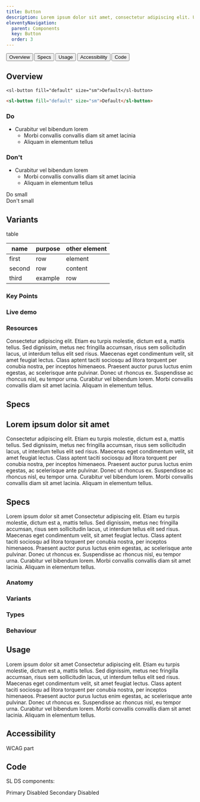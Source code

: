 ```yaml
---
title: Button
description: Lorem ipsum dolor sit amet, consectetur adipiscing elit. Ut et massa mi. Aliquam in hendrerit urna.
eleventyNavigation:
  parent: Components
  key: Button
  order: 3
---
```


[//]: # (Left for the future use)
[//]: # (<div class="ds-tabs-wrapper">)

[//]: # (  <a href="#overview" class="ds-tab active">Overview</a>)

[//]: # (  <a href="#specs" class="ds-tab">Specs</a>)

[//]: # (  <a href="#usage" class="ds-tab">Usage</a>)

[//]: # (  <a href="#accessibility" class="ds-tab">Accessibility</a>)

[//]: # (  <a href="#code" class="ds-tab">Code</a>)

[//]: # (</div>)
[//]: # ( TODO: create tabs as a web component)

[//]: # (<dna-tab-bar>)

[//]: # (<dna-tab-button>Lorem</dna-tab-button>)

[//]: # (<dna-tab-button>Ipsum</dna-tab-button>)

[//]: # (<dna-tab-button>Dolor</dna-tab-button>)

[//]: # (</dna-tab-bar>)

[//]: # (<dna-tabs>test</dna-tabs>)

[//]: # ()
[//]: # (<dna-tabs>)

[//]: # (  <dna-tab-bar>)

[//]: # (    <dna-tab-button>Lorem</dna-tab-button>)

[//]: # (    <dna-tab-button>Ipsum</dna-tab-button>)

[//]: # (    <dna-tab-button>Dolor</dna-tab-button>)

[//]: # (  </dna-tab-bar>)

[//]: # (  <dna-tab>)

[//]: # (    Irure duis minim est esse veniam cupidatat. Velit et reprehenderit ullamco fugiat dolore irure exercitation laboris)

[//]: # (    ipsum laboris est mollit ullamco. Esse voluptate ex excepteur dolore pariatur sint fugiat deserunt enim Lorem.)

[//]: # (  </dna-tab>)

[//]: # (  <dna-tab>)

[//]: # (    Cupidatat sit pariatur velit quis ipsum elit Lorem incididunt veniam mollit. Veniam mollit velit incididunt)

[//]: # (    voluptate anim laborum sit dolore. Officia nostrud minim tempor cillum ipsum culpa proident irure id consequat. Qui)

[//]: # (    adipisicing veniam veniam sit fugiat enim est adipisicing.)

[//]: # (  </dna-tab>)

[//]: # (  <dna-tab>)

[//]: # (    Eiusmod dolore dolore reprehenderit velit laboris Lorem ullamco id. Ex sunt culpa nostrud commodo exercitation)

[//]: # (    fugiat laborum elit id laborum excepteur. Est ipsum sunt ex et nulla aliquip dolor cupidatat. Aliqua ullamco cillum)

[//]: # (    est commodo officia incididunt non in laborum officia esse elit ex. Proident aute proident veniam eu tempor)

[//]: # (    reprehenderit minim consectetur sit tempor reprehenderit culpa minim quis. Lorem incididunt minim irure labore anim.)

[//]: # (    Velit irure elit excepteur culpa aute qui aute ullamco est minim culpa eu eu.)

[//]: # (  </dna-tab>)

[//]: # (</dna-tabs>)

<div horizontal class="ds-tabs">
    <button class="ds-tab active">Overview</button>
    <button class="ds-tab">Specs</button>
    <button class="ds-tab">Usage</button>
    <button class="ds-tab">Accessibility</button>
    <button class="ds-tab">Code</button>

[//]: # (  <div class="ds-tabs__container">)

[//]: # (    <div class="ds-tabs-wrapper">)
[//]: # (      <button class="ds-tab active">Overview</button>)

[//]: # (      <button class="ds-tab">Specs</button>)

[//]: # (      <button class="ds-tab">Usage</button>)

[//]: # (      <button class="ds-tab">Accessibility</button>)

[//]: # (      <button class="ds-tab">Code</button>)

[//]: # (    </div>)

[//]: # (    <div class="slider">)

[//]: # (      <div class="indicator"></div>)

[//]: # (    </div>)
[//]: # (  </div>)
  <div class="ds-tabs__tab-content-wrapper">

  <div class="ds-tabs__tab-content ds-tabs__tab-content--active">

  [//]: # (<div class="ds-tabs__tab-container">)

  ## Overview

  <div class="ds-example">

    <sl-button fill="default" size="sm">Default</sl-button>

  </div>

  <div class="ds-code">

  ```html
  <sl-button fill="default" size="sm">Default</sl-button>
  ```

  </div>

  [//]: # (TODO: add button to copy code)

  <div class="ds-success">

  ### Do
  - Curabitur vel bibendum lorem
    - Morbi convallis convallis diam sit amet lacinia
    - Aliquam in elementum tellus

  </div>

  <div class="ds-danger">

  ### Don't

  - Curabitur vel bibendum lorem
    - Morbi convallis convallis diam sit amet lacinia
    - Aliquam in elementum tellus

  </div>

  <div class="ds-success--small">
  Do small
  </div>

  <div class="ds-danger--small">
  Don't small
  </div>

  ## Variants
  
  table 
  
  [//]: # (TODO: generate table from json)
  
  <div class="ds-table">
  
  | name   | purpose | other element |
  |--------|---------|---------------|
  | first  | row     | element       |
  | second | row     | content       |
  | third  | example | row           |
  


  </div>
  
  ### Key Points
  
  ### Live demo
  
  ### Resources
  Consectetur adipiscing elit. Etiam eu turpis molestie, dictum est a, mattis tellus.
  Sed dignissim, metus nec fringilla accumsan, risus sem sollicitudin lacus, ut interdum tellus elit sed
  risus. Maecenas eget condimentum velit, sit amet feugiat lectus. Class aptent taciti sociosqu ad litora
  torquent per conubia nostra, per inceptos himenaeos. Praesent auctor purus luctus enim egestas, ac
  scelerisque ante pulvinar. Donec ut rhoncus ex. Suspendisse ac rhoncus nisl, eu tempor urna.
  Curabitur vel bibendum lorem. Morbi convallis convallis diam sit amet lacinia.
  Aliquam in elementum tellus.
  
  ## Specs

  ## Lorem ipsum dolor sit amet
  Consectetur adipiscing elit. Etiam eu turpis molestie, dictum est a, mattis tellus. 
  Sed dignissim, metus nec fringilla accumsan, risus sem sollicitudin lacus, ut interdum tellus elit sed 
  risus. Maecenas eget condimentum velit, sit amet feugiat lectus. Class aptent taciti sociosqu ad litora 
  torquent per conubia nostra, per inceptos himenaeos. Praesent auctor purus luctus enim egestas, ac 
  scelerisque ante pulvinar. Donec ut rhoncus ex. Suspendisse ac rhoncus nisl, eu tempor urna. 
  Curabitur vel bibendum lorem. Morbi convallis convallis diam sit amet lacinia. 
  Aliquam in elementum tellus.

[//]: # (</div>)

[//]: # (<div vertical class="ds-tabs">)

[//]: # (  <div class="ds-tabs__container">)

[//]: # (    <div class="ds-tabs-wrapper">)

[//]: # (      <a href="#overview" class="ds-tab--vertical active">Overview</a>)

[//]: # (      <a href="#variants" class="ds-tab--vertical">Variants</a>)

[//]: # (      <a href="#key-points" class="ds-tab--vertical">Key Points</a>)

[//]: # (    </div>)

[//]: # (    <div class="slider">)

[//]: # (      <div class="indicator"></div>)

[//]: # (    </div>)

[//]: # (  </div>)

[//]: # ()
[//]: # ([//]: # &#40;  <div class="ds-tabs__tab-content-wrapper"></div>&#41;)
[//]: # (</div>)

  </div>

  <div class="ds-tabs__tab-content">
  
  ## Specs
  
  Lorem ipsum dolor sit amet
  Consectetur adipiscing elit. Etiam eu turpis molestie, dictum est a, mattis tellus. Sed dignissim, metus nec fringilla accumsan, risus sem sollicitudin lacus, ut interdum tellus elit sed risus. Maecenas eget condimentum velit, sit amet feugiat lectus. Class aptent taciti sociosqu ad litora torquent per conubia nostra, per inceptos himenaeos. Praesent auctor purus luctus enim egestas, ac scelerisque ante pulvinar. Donec ut rhoncus ex. Suspendisse ac rhoncus nisl, eu tempor urna. Curabitur vel bibendum lorem. Morbi convallis convallis diam sit amet lacinia. Aliquam in elementum tellus.
  
  ### Anatomy
  
  ### Variants
  
  ### Types
  
  ### Behaviour
  </div>

  <div class="ds-tabs__tab-content">
  
  ## Usage
  
  Lorem ipsum dolor sit amet
  Consectetur adipiscing elit. Etiam eu turpis molestie, dictum est a, mattis tellus. Sed dignissim, metus nec fringilla accumsan, risus sem sollicitudin lacus, ut interdum tellus elit sed risus. Maecenas eget condimentum velit, sit amet feugiat lectus. Class aptent taciti sociosqu ad litora torquent per conubia nostra, per inceptos himenaeos. Praesent auctor purus luctus enim egestas, ac scelerisque ante pulvinar. Donec ut rhoncus ex. Suspendisse ac rhoncus nisl, eu tempor urna. Curabitur vel bibendum lorem. Morbi convallis convallis diam sit amet lacinia. Aliquam in elementum tellus.
  
  </div>

  <div class="ds-tabs__tab-content">
  
  ## Accessibility
  
  WCAG part
  
  </div>

  <div class="ds-tabs__tab-content">
  
  ## Code
  
  SL DS components:
    <div class="ds-buttons-wrapper">
      <sl-button>Primary</sl-button>
      <sl-button disabled>Disabled</sl-button>
      <sl-button variant="secondary">Secondary</sl-button>
      <sl-button variant="secondary" disabled>Disabled</sl-button>
    </div>
  
  </div>

</div>
</div>


[//]: # (<div class="ds-tabs">)

[//]: # (<div class="ds-tabs__container">)

[//]: # (<div class="ds-tabs-wrapper">)

[//]: # (  <a href="#overview" class="ds-tab active">Overview</a>)

[//]: # (  <a href="#specs" class="ds-tab">Specs</a>)

[//]: # (  <a href="#usage" class="ds-tab">Usage</a>)

[//]: # (  <a href="#accessibility" class="ds-tab">Accessibility</a>)

[//]: # (  <a href="#code" class="ds-tab">Code</a>)

[//]: # (</div>)

[//]: # (<div class="slider">)

[//]: # (<div class="indicator"></div>)

[//]: # (</div>)

[//]: # (</div>)

[//]: # (<div class="ds-tabs__tab-content-wrapper">)

[//]: # (<div class="ds-tabs__tab-content ds-tabs__tab-content--active">)

[//]: # (tab 1)

[//]: # (</div>)

[//]: # (<div class="ds-tabs__tab-content">)

[//]: # (tab 2)

[//]: # (</div>)

[//]: # (<div class="ds-tabs__tab-content">)

[//]: # (</div>)

[//]: # (</div>)

[//]: # (</div>)



[//]: # (<div class="ds-tabs-wrapper">)

[//]: # (  <a id="overview" class="ds-tab active">Overview</a>)

[//]: # (  <a id="specs" class="ds-tab">Specs</a>)

[//]: # (  <a id="usage" class="ds-tab">Usage</a>)

[//]: # (  <a id="accessibility" class="ds-tab">Accessibility</a>)

[//]: # (  <a id="code" class="ds-tab">Code</a>)

[//]: # (</div>)

[//]: # (<div id="overview" class="ds-tab-content">)

[//]: # (  <h3>London</h3>)

[//]: # (  <p>London is the capital city of England.</p>)

[//]: # (test)

[//]: # (</div>)


[//]: # (////////////////////////////////////////////////////////////////////////)

[//]: # (## Overview)

[//]: # ()
[//]: # (Button component overview)

[//]: # ()
[//]: # (### Key Points)

[//]: # ()
[//]: # (### Live demo)

[//]: # ()
[//]: # (### Resources)

[//]: # (## Specs)

[//]: # ()
[//]: # (Lorem ipsum dolor sit amet)

[//]: # (Consectetur adipiscing elit. Etiam eu turpis molestie, dictum est a, mattis tellus. Sed dignissim, metus nec fringilla accumsan, risus sem sollicitudin lacus, ut interdum tellus elit sed risus. Maecenas eget condimentum velit, sit amet feugiat lectus. Class aptent taciti sociosqu ad litora torquent per conubia nostra, per inceptos himenaeos. Praesent auctor purus luctus enim egestas, ac scelerisque ante pulvinar. Donec ut rhoncus ex. Suspendisse ac rhoncus nisl, eu tempor urna. Curabitur vel bibendum lorem. Morbi convallis convallis diam sit amet lacinia. Aliquam in elementum tellus.)

[//]: # ()
[//]: # (### Anatomy)

[//]: # ()
[//]: # (### Variants)

[//]: # ()
[//]: # (### Types)

[//]: # ()
[//]: # (### Behaviour)

[//]: # (## Usage)

[//]: # ()
[//]: # (Lorem ipsum dolor sit amet)

[//]: # (Consectetur adipiscing elit. Etiam eu turpis molestie, dictum est a, mattis tellus. Sed dignissim, metus nec fringilla accumsan, risus sem sollicitudin lacus, ut interdum tellus elit sed risus. Maecenas eget condimentum velit, sit amet feugiat lectus. Class aptent taciti sociosqu ad litora torquent per conubia nostra, per inceptos himenaeos. Praesent auctor purus luctus enim egestas, ac scelerisque ante pulvinar. Donec ut rhoncus ex. Suspendisse ac rhoncus nisl, eu tempor urna. Curabitur vel bibendum lorem. Morbi convallis convallis diam sit amet lacinia. Aliquam in elementum tellus.)


[//]: # (## Accessibility)

[//]: # ()
[//]: # (WCAG part)

[//]: # (## Code)

[//]: # ()
[//]: # (SL DS components:)

[//]: # (<div class="ds-buttons-wrapper">)

[//]: # (  <sl-button>Primary</sl-button>)

[//]: # (  <sl-button disabled>Disabled</sl-button>)

[//]: # (  <sl-button variant="secondary">Secondary</sl-button>)

[//]: # (  <sl-button variant="secondary" disabled>Disabled</sl-button>)

[//]: # (</div>)


[//]: # (<div vertical class="ds-tabs">)

[//]: # (  <div class="ds-tabs__container">)

[//]: # (    <div class="ds-tabs-wrapper">)

[//]: # (      <button class="ds-tab active">Overview</button>)

[//]: # (      <button class="ds-tab">Specs</button>)

[//]: # (      <button class="ds-tab">Usage</button>)

[//]: # (      <button class="ds-tab">Accessibility</button>)

[//]: # (      <button class="ds-tab">Code</button>)

[//]: # (    </div>)

[//]: # (    <div class="slider">)

[//]: # (      <div class="indicator"></div>)

[//]: # (    </div>)

[//]: # (  </div>)

[//]: # (  <div class="ds-tabs__tab-content-wrapper"></div>)

[//]: # (</div>)